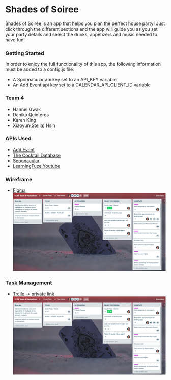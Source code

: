 # Shades of Soiree

Shades of Soiree is an app that helps you plan the perfect house party! Just click through the different sections and the app will guide you as you set your party details and select the drinks, appetizers and music needed to have fun!

### Getting Started

In order to enjoy the full functionality of this app, the following information must be added to a config.js file:
  - A Spoonacular api key set to an API_KEY variable
  - An Add Event api key set to a CALENDAR_API_CLIENT_ID variable

### Team 4
  - Hannel Gwak
  - Danika Quinteros
  - Karen King
  - Xiaoyun(Stella) Hsin

### APIs Used
  - [Add Event](https://www.addevent.com/api/direct-url-method) 
  - [The Cocktail Database](https://www.thecocktaildb.com/)
  - [Spoonacular](https://spoonacular.com/food-api)
  - [LearningFuze Youtube](http://s-apis.learningfuze.com/hackathon/youtube/search.php)

### Wireframe
  - [Figma](https://www.figma.com/file/MInndS0JTFEUyADuvK85SpOx/12.18-Team-4-Hackathon?node-id=0%3A1)
    ![Figma Wireframe](images/trello.png)

### Task Management
  - [Trello](https://trello.com/b/7kqBSbEM/1218-team-4-hackathon) -> private link
    ![Trello Dashboard](images/trello.png)